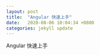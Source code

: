 ```yaml
---
layout: post
title:  "Angular 快速上手"
date:   2020-08-06 10:04:34 +0800
categories: jekyll update
---
```

Angular 快速上手
